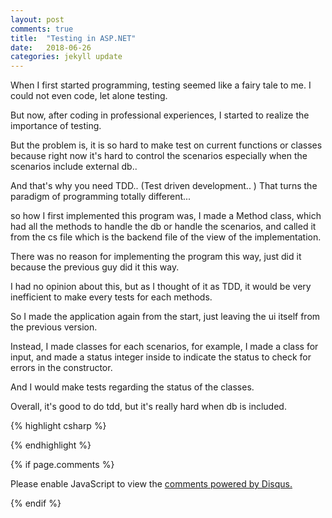 ```yaml
---
layout: post
comments: true
title:  "Testing in ASP.NET"
date:   2018-06-26
categories: jekyll update
---
```


When I first started programming, testing seemed like a fairy tale to me.
I could not even code, let alone testing. 

But now, after coding in professional experiences,  I started to realize the importance 
of testing.

But the problem is, it is so hard to make test on current functions or classes
because right now it's hard to control the scenarios especially when the scenarios include external db.. 

And that's why you need TDD.. (Test driven development.. ) 
That turns the paradigm of programming totally different... 

so how I first implemented this program was, 
I made a Method class, which had all the methods to handle the db or handle the scenarios,
and called it from the cs file which is the backend file of the view of the implementation.

There was no reason for implementing the program this way,
just did it because the previous guy did it this way.

I had no opinion about this, 
but as I thought of it as TDD, 
it would be very inefficient to make every tests 
for each methods.

So I made the application again from the start,
just leaving the ui itself from the previous version.

Instead, I made classes for each scenarios,
for example, I made a class for input, and made a status integer inside to 
indicate the status to check for errors in the constructor.

And I would make tests regarding the status
of the classes.

Overall, 
it's good to do tdd, but it's really hard when db is included.

{% highlight csharp %}

{% endhighlight %}


{% if page.comments %} 
<div id="disqus_thread"></div>
<script>

/**
*  RECOMMENDED CONFIGURATION VARIABLES: EDIT AND UNCOMMENT THE SECTION BELOW TO INSERT DYNAMIC VALUES FROM YOUR PLATFORM OR CMS.
*  LEARN WHY DEFINING THESE VARIABLES IS IMPORTANT: https://disqus.com/admin/universalcode/#configuration-variables*/
/*
var disqus_config = function () {
this.page.url = PAGE_URL;  // Replace PAGE_URL with your page's canonical URL variable
this.page.identifier = PAGE_IDENTIFIER; // Replace PAGE_IDENTIFIER with your page's unique identifier variable
};
*/
(function() { // DON'T EDIT BELOW THIS LINE
var d = document, s = d.createElement('script');
s.src = 'https://https-jinmc-github-io-programmingtips.disqus.com/embed.js';
s.setAttribute('data-timestamp', +new Date());
(d.head || d.body).appendChild(s);
})();
</script>
<noscript>Please enable JavaScript to view the <a href="https://disqus.com/?ref_noscript">comments powered by Disqus.</a></noscript>
                            

 {% endif %}
